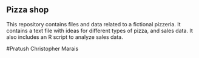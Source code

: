 ## Pizza shop

This repository contains files and data related to a fictional pizzeria. It contains a text file with ideas for different types of pizza, and sales data. It also includes an R script to analyze sales data. 

#Pratush
Christopher Marais